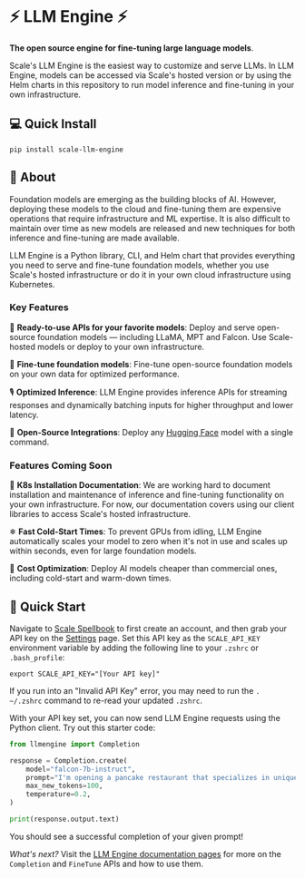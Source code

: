 # ⚡ LLM Engine ⚡

**The open source engine for fine-tuning large language models**. 

Scale's LLM Engine is the easiest way to customize and serve LLMs. In LLM Engine, models can be accessed via Scale's hosted version or by using the Helm charts in this repository to run model inference and fine-tuning in your own infrastructure.

## 💻 Quick Install

```commandline
pip install scale-llm-engine
```

## 🤔 About

Foundation models are emerging as the building blocks of AI. However,
deploying these models to the cloud and fine-tuning them are expensive
operations that require infrastructure and ML expertise. It is also difficult
to maintain over time as new models are released and new techniques for both
inference and fine-tuning are made available.

LLM Engine is a Python library, CLI, and Helm chart that provides
everything you need to serve and fine-tune foundation models, whether you use
Scale's hosted infrastructure or do it in your own cloud infrastructure using
Kubernetes.

### Key Features

🎁 **Ready-to-use APIs for your favorite models**: Deploy and serve
open-source foundation models — including LLaMA, MPT and Falcon.
Use Scale-hosted models or deploy to your own infrastructure.

🔧 **Fine-tune foundation models**: Fine-tune open-source foundation
models on your own data for optimized performance.

🎙️ **Optimized Inference**: LLM Engine provides inference APIs
for streaming responses and dynamically batching inputs for higher throughput
and lower latency.

🤗 **Open-Source Integrations**: Deploy any [Hugging Face](https://huggingface.co/)
model with a single command.

### Features Coming Soon

🐳 **K8s Installation Documentation**: We are working hard to document installation and
maintenance of inference and fine-tuning functionality on your own infrastructure.
For now, our documentation covers using our client libraries to access Scale's
hosted infrastructure.

❄ **Fast Cold-Start Times**: To prevent GPUs from idling, LLM Engine
automatically scales your model to zero when it's not in use and scales up
within seconds, even for large foundation models.

💸 **Cost Optimization**: Deploy AI models cheaper than commercial ones,
including cold-start and warm-down times.

## 🚀 Quick Start

Navigate to [Scale Spellbook](https://spellbook.scale.com/) to first create 
an account, and then grab your API key on the [Settings](https://spellbook.scale.com/settings) 
page. Set this API key as the `SCALE_API_KEY` environment variable by adding the
following line to your `.zshrc` or `.bash_profile`:

```commandline
export SCALE_API_KEY="[Your API key]"
```

If you run into an "Invalid API Key" error, you may need to run the `. ~/.zshrc` command to 
re-read your updated `.zshrc`.


With your API key set, you can now send LLM Engine requests using the Python client. 
Try out this starter code:

```py
from llmengine import Completion

response = Completion.create(
    model="falcon-7b-instruct",
    prompt="I'm opening a pancake restaurant that specializes in unique pancake shapes, colors, and flavors. List 3 quirky names I could name my restaurant.",
    max_new_tokens=100,
    temperature=0.2,
)

print(response.output.text)
```

You should see a successful completion of your given prompt!

_What's next?_ Visit the [LLM Engine documentation pages](https://scaleapi.github.io/llm-engine/) for more on
the `Completion` and `FineTune` APIs and how to use them.
